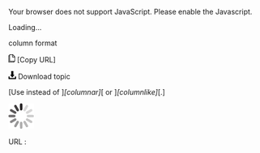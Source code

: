 Your browser does not support JavaScript. Please enable the Javascript.

Loading...

column format

![Copy URL](column-format_files/Copy.png) [Copy URL]

![Download](column-format_files/Download.png)
Download topic

[Use instead of ]*[columnar]*[ or ]*[columnlike]*[.]

![In progress](column-format_files/activity-large.gif)

URL :


